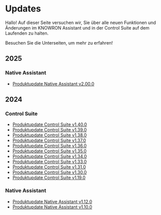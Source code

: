 # Updates 

Hallo! Auf dieser Seite versuchen wir, Sie über alle neuen Funktionen und Änderungen im KNOWRON Assistant und in der Control Suite auf dem Laufenden zu halten.

Besuchen Sie die Unterseiten, um mehr zu erfahren!
## 2025

### Native Assistant
- [Produktupdate Native Assistant v2.00.0](2025/product_update_native_assistant_v2.00.0.de.md)


## 2024

### Control Suite
- [Produktupdate Control Suite v1.40.0](2024/product_update_control_suite_v1.40.0.de.md)
- [Produktupdate Control Suite v1.39.0](2024/product_update_control_suite_v1.39.0.de.md)
- [Produktupdate Control Suite v1.38.0](2024/product_update_control_suite_v1.38.0.de.md)
- [Produktupdate Control Suite v1.37.0](2024/product_update_control_suite_v1.37.0.de.md)
- [Produktupdate Control Suite v1.36.0](2024/product_update_control_suite_v1.36.0.de.md)
- [Produktupdate Control Suite v1.35.0](2024/product_update_control_suite_v1.35.0.de.md)
- [Produktupdate Control Suite v1.34.0](2024/product_update_control_suite_v1.34.0.de.md)
- [Produktupdate Control Suite v1.33.0](2024/product_update_control_suite_v1.33.0.de.md)
- [Produktupdate Control Suite v1.31.0](2024/product_update_control_suite_v1.31.0.de.md)
- [Produktupdate Control Suite v1.30.0](2024/product_update_control_suite_v1.30.0.de.md)
- [Produktupdate Control Suite v1.19.0](2024/product_update_control_suite_v1.19.0.de.md)

### Native Assistant
- [Produktupdate Native Assistant v1.12.0](2024/product_update_native_assistant_v1.12.0.de.md)
- [Produktupdate Native Assistant v1.10.0](2024/product_update_native_assistant_v1.10.0.de.md)
